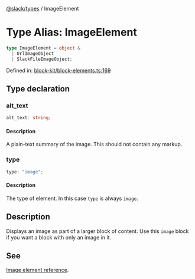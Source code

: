 [@slack/types](../index.md) / ImageElement

# Type Alias: ImageElement

```ts
type ImageElement = object & 
  | UrlImageObject
  | SlackFileImageObject;
```

Defined in: [block-kit/block-elements.ts:169](https://github.com/slackapi/node-slack-sdk/blob/main/packages/types/src/block-kit/block-elements.ts#L169)

## Type declaration

### alt\_text

```ts
alt_text: string;
```

#### Description

A plain-text summary of the image. This should not contain any markup.

### type

```ts
type: "image";
```

#### Description

The type of element. In this case `type` is always `image`.

## Description

Displays an image as part of a larger block of content. Use this `image` block if you want a block with
only an image in it.

## See

[Image element reference](https://docs.slack.dev/reference/block-kit/block-elements/image-element).
